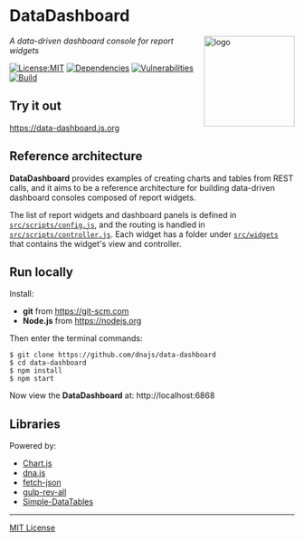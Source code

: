 # DataDashboard
<img src=https://dnajs.org/graphics/dnajs-logo.png align=right width=160 alt=logo>

_A data-driven dashboard console for report widgets_

[![License:MIT](https://img.shields.io/badge/License-MIT-blue.svg)](https://github.com/dnajs/data-dashboard/blob/master/LICENSE.txt)
[![Dependencies](https://david-dm.org/dnajs/data-dashboard/status.svg)](https://david-dm.org/dnajs/data-dashboard)
[![Vulnerabilities](https://snyk.io/test/github/dnajs/data-dashboard/badge.svg)](https://snyk.io/test/github/dnajs/data-dashboard)
[![Build](https://travis-ci.org/dnajs/data-dashboard.svg)](https://travis-ci.org/dnajs/data-dashboard)

## Try it out
https://data-dashboard.js.org

## Reference architecture
**DataDashboard** provides examples of creating charts and tables from REST calls, and it aims to
be a reference architecture for building data-driven dashboard consoles composed of report widgets.

The list of report widgets and dashboard panels is defined in
[`src/scripts/config.js`](https://github.com/dnajs/data-dashboard/blob/master/src/scripts/config.js),
and the routing is handled in
[`src/scripts/controller.js`](https://github.com/dnajs/data-dashboard/blob/master/src/scripts/controller.js).
Each widget has a folder under
[`src/widgets`](https://github.com/dnajs/data-dashboard/tree/master/src/widgets)
that contains the widget's view and controller.

## Run locally
Install:
* **git** from https://git-scm.com
* **Node.js** from https://nodejs.org

Then enter the terminal commands:
```
$ git clone https://github.com/dnajs/data-dashboard
$ cd data-dashboard
$ npm install
$ npm start
```
Now view the **DataDashboard** at: http://localhost:6868

## Libraries
Powered by:
* [Chart.js](https://www.chartjs.org)
* [dna.js](https://dnajs.org)
* [fetch-json](https://www.npmjs.com/package/fetch-json)
* [gulp-rev-all](https://github.com/smysnk/gulp-rev-all)
* [Simple-DataTables](https://github.com/fiduswriter/Simple-DataTables)

---
[MIT License](LICENSE.txt)
